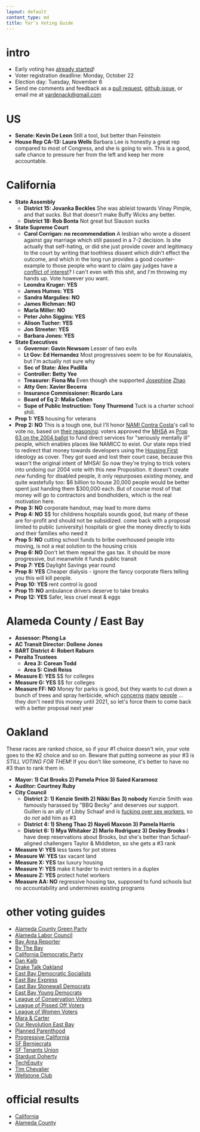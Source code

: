 ```yaml
---
layout: default
content_type: md
title: Yar's Voting Guide
---
```


# intro

* Early voting has [already started](https://www.acvote.org/erl)!
* Voter registration deadline: Monday, October 22
* Election day: Tuesday, November 6
* Send me comments and feedback as a [pull request](https://github.com/yar-votes/yar-votes.github.io/pulls), [github issue](https://github.com/yar-votes/yar-votes.github.io/issues), or email me at [yardenack@gmail.com](mailto:yardenack@gmail.com)

# US

* **Senate: Kevin De Leon** Still a tool, but better than Feinstein
* **House Rep CA-13: Laura Wells** Barbara Lee is honestly a great rep compared to most of Congress, and she is going to win. This is a good, safe chance to pressure her from the left and keep her more accountable.

# California

* **State Assembly**
  * **District 15: Jovanka Beckles** She was ableist towards Vinay Pimple, and that sucks. But that doesn't make Buffy Wicks any better.
  * **District 18: Rob Bonta** Not great but Slauson sucks
* **State Supreme Court**
  * **Carol Corrigan: no recommendation** A lesbian who wrote a dissent against gay marriage which still passed in a 7-2 decision. Is she actually that self-hating, or did she just provide cover and legitimacy to the court by writing that toothless dissent which didn't effect the outcome, and which in the long run provides a good counter-example to those people who want to claim gay judges have a [conflict of interest](https://en.wikipedia.org/wiki/Vaughn_Walker)? I can't even with this shit, and I'm throwing my hands up. Vote however you want.
  * **Leondra Kruger: YES**
  * **James Humes: YES**
  * **Sandra Margulies: NO**
  * **James Richman: NO**
  * **Marla Miller: NO**
  * **Peter John Siggins: YES**
  * **Alison Tucher: YES**
  * **Jon Streeter: YES**
  * **Barbara Jones: YES**
* **State Executives**
  * **Governor: Gavin Newsom** Lesser of two evils
  * **Lt Gov: Ed Hernandez** Most progressives seem to be for Kounalakis, but I'm actually not sure why
  * **Sec of State: Alex Padilla**
  * **Controller: Betty Yee**
  * **Treasurer: Fiona Ma** Even though she supported [Josephine](http://www.sfexaminer.com/school-board-candidate-fire-past-transphobic-statements/) [Zhao](https://missionlocal.org/2018/09/josephine-zhao-mayor-breed-scott-wiener-circle-the-wagons-for-embattled-candidate-but-for-how-long/)
  * **Atty Gen: Xavier Becerra**
  * **Insurance Commissioner: Ricardo Lara**
  * **Board of Eq 2: Malia Cohen**
  * **Supe of Public Instruction: Tony Thurmond** Tuck is a charter school shill.
* **Prop 1: YES** housing for veterans
* **Prop 2: NO** This is a tough one, but I'll honor [NAMI Contra Costa](http://www.namicontracosta.org/)'s call to vote no, based on [their reasoning](http://www.namicontracosta.org/wp-content/uploads/2018/09/September_2018.pdf): voters approved the [MHSA](https://en.wikipedia.org/wiki/California_Mental_Health_Services_Act) as [Prop 63 on the 2004 ballot](https://en.wikipedia.org/wiki/California_Proposition_63_(2004)) to fund direct services for "seriously mentally ill" people, which enables places like NAMICC to exist. Our state reps tried to redirect that money towards developers using the [Housing First](https://en.wikipedia.org/wiki/Housing_First) ideology as cover. They got sued and lost their court case, because this wasn't the original intent of MHSA! So now they're trying to trick voters into undoing our 2004 vote with this new Proposition. It doesn't create *new* funding for disabled people, it only repurposes *existing* money, and quite wastefully too: $6 billion to house 20,000 people would be better spent just handing them $300,000 each. But of course most of that money will go to contractors and bondholders, which is the real motivation here.
* **Prop 3: NO** corporate handout, may lead to more dams
* **Prop 4: NO** $$ for childrens hospitals sounds good, but many of these are for-profit and should not be subsidized. come back with a proposal limited to public (university) hospitals or give the money directly to kids and their families who need it
* **Prop 5: NO** cutting school funds to bribe overhoused people into moving, is not a real solution to the housing crisis
* **Prop 6: NO** Don't let them repeal the gas tax. It should be more progressive, but meanwhile it funds public transit
* **Prop 7: YES** Daylight Savings year round
* **Prop 8: YES** Cheaper dialysis - ignore the fancy corporate fliers telling you this will kill people.
* **Prop 10: YES** rent control is good
* **Prop 11: NO** ambulance drivers deserve to take breaks
* **Prop 12: YES** Safer, less cruel meat & eggs

# Alameda County / East Bay

* **Assessor: Phong La**
* **AC Transit Director: Dollene Jones**
* **BART District 4: Robert Raburn**
* **Peralta Trustees**
  * **Area 3: Corean Todd**
  * **Area 5: Cindi Reiss**
* **Measure E: YES** $$ for colleges
* **Measure G: YES** $$ for colleges
* **Measure FF: NO** Money for parks is good, but they wants to cut down a bunch of trees and spray herbicide, which [concerns](https://defendeastbayforests.wordpress.com/measureff/) [many](https://milliontrees.me/2018/09/08/wildfire-cover-story-is-the-lie-that-binds/) [people](https://www.facebook.com/savetheeastbayhills/) ... they don't need this money until 2021, so let's force them to come back with a better proposal next year

# Oakland

These races are ranked choice, so if your #1 choice doesn't win, your vote goes to the #2 choice and so on. Beware that putting someone as your #3 is *STILL VOTING FOR THEM*! If you don't like someone, it's better to have no #3 than to rank them in.

* **Mayor: 1) Cat Brooks 2) Pamela Price 3) Saied Karamooz** 
* **Auditor:  Courtney Ruby**
* **City Council**
  * **District 2: 1) Kenzie Smith 2) Nikki Bas 3) nobody** Kenzie Smith was famously harassed by "BBQ Becky" and deserves our support. Guillen is an ally of Libby Schaaf and is [fucking over sex workers](https://uspros.net/2018/09/11/stop-legislation-in-oakland-that-targets-sex-workers-clients/), so do *not* add him as #3
  * **District 4: 1) Sheng Thao 2) Nayeli Maxson 3) Pamela Harris**
  * **District 6: 1) Mya Whitaker 2) Marlo Rodriguez 3) Desley Brooks** I have deep reservations about Brooks, but she's better than Schaaf-aligned challengers Taylor & Middleton, so she gets a #3 rank
* **Measure V: YES** less taxes for pot stores
* **Measure W: YES** tax vacant land
* **Measure X: YES** tax luxury housing
* **Measure Y: YES** make it harder to evict renters in a duplex
* **Measure Z: YES** protect hotel workers
* **Measure AA: NO** regressive housing tax, supposed to fund schools but no accountability and undermines existing programs

# other voting guides

* [Alameda County Green Party](https://acgreens.wordpress.com/voter-guides/)
* [Alameda Labor Council](http://alamedalabor.org/2018/08/09/new-endorsements-for-the-alc/)
* [Bay Area Reporter](https://www.ebar.com/news/news//266598/bay_area_reporter_election_endorsements)
* [By The Bay](https://www.bythebay.cool/ballot-preview/)
* [California Democratic Party](https://www.cadem.org/vote/endorsements)
* [Dan Kalb](https://www.dankalb.net/dan-s-ballot-recommendations-nov-18)
* [Drake Talk Oakland](https://draketalkoakland.com/2018/08/23/towards-a-new-city-council-in-turbulent-times/)
* [East Bay Democratic Socialists](https://www.eastbaydsa.org/)
* [East Bay Express](https://www.eastbayexpress.com/oakland/our-november-2018-endorsement-guide/Content?oid=21443046&showFullText=true)
* [East Bay Stonewall Democrats](http://eastbaystonewalldemocrats.org/)
* [East Bay Young Democrats](https://www.ebyd.org/endorsements/)
* [League of Conservation Voters](http://www.ecovote.org/page/endorsements)
* [League of Pissed Off Voters](http://www.theleaguesf.org/voter_guides)
* [League of Women Voters](https://lwvc.org/vote/elections/ballot-recommendations)
* [Mara & Carter](https://docs.google.com/spreadsheets/d/11BPvzeIkJHUGY54rXlpltwqNjx3_gg6ENlwPh8tuosk/edit)
* [Our Revolution East Bay](https://www.facebook.com/OurRevolutionEastBay/photos/a.1882837791745440/2349240395105175/)
* [Planned Parenthood](http://www.ppactionca.org/local-info/mar-monte/voter-guide-2018.html)
* [Progressive California](http://politics.voxpublica.org/)
* [SF Berniecrats](http://www.sfberniecrats.com/november_2018_endorsements)
* [SF Tenants Union](https://www.sftu.org/endorsements/)
* [Stardust Doherty](http://stardustdoherty.org/wordpress/?p=9471)
* [TechEquity](https://techequitycollaborative.org/wp-content/uploads/2018/10/TechEquity-Voter-Guide-Election-2018.pdf)
* [Tim Chevalier](https://tim.dreamwidth.org/2051420.html)
* [Wellstone Club](http://wellstoneclub.org/current-endorsements/)

# official results

* [California](https://vote.sos.ca.gov/)
* [Alameda County](https://acgov.org/rovresults/235/index.htm)
